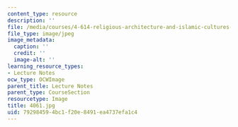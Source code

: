```yaml
---
content_type: resource
description: ''
file: /media/courses/4-614-religious-architecture-and-islamic-cultures-fall-2002/792984594bc1f20e8491ea4737efa1c4_4061.jpg
file_type: image/jpeg
image_metadata:
  caption: ''
  credit: ''
  image-alt: ''
learning_resource_types:
- Lecture Notes
ocw_type: OCWImage
parent_title: Lecture Notes
parent_type: CourseSection
resourcetype: Image
title: 4061.jpg
uid: 79298459-4bc1-f20e-8491-ea4737efa1c4
---
```

